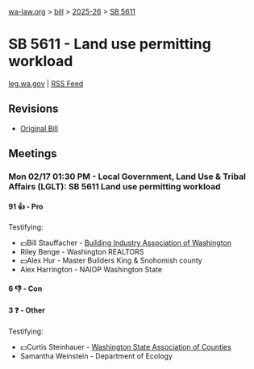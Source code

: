 [wa-law.org](/) > [bill](/bill/) > [2025-26](/bill/2025-26/) > [SB 5611](/bill/2025-26/sb/5611/)

# SB 5611 - Land use permitting workload
[leg.wa.gov](https://app.leg.wa.gov/billsummary?BillNumber=5611&Year=2025&Initiative=false) | [RSS Feed](./rss.xml)

## Revisions
* [Original Bill](1/)

## Meetings
### Mon 02/17 01:30 PM - Local Government, Land Use & Tribal Affairs (LGLT): SB 5611 Land use permitting workload
#### 91 👍 - Pro
Testifying:
* 💵Bill Stauffacher - [Building Industry Association of Washington](/org/building_industry_association_of_washington/)
* Riley Benge - Washington REALTORS
* 💵Alex Hur - Master Builders King & Snohomish county
* Alex Harrington - NAIOP Washington State

#### 6 👎 - Con

#### 3 ❓ - Other
Testifying:
* 💵Curtis Steinhauer - [Washington State Association of Counties](/org/washington_state_association_of_counties/)
* Samantha Weinstein - Department of Ecology
